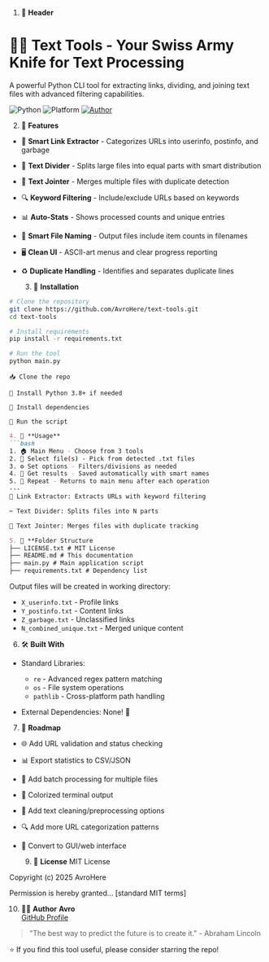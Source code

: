 1. 🧾 **Header**
# 🔧📝 Text Tools - Your Swiss Army Knife for Text Processing

A powerful Python CLI tool for extracting links, dividing, and joining text files with advanced filtering capabilities.

![Python](https://img.shields.io/badge/Python-3.8+-blue?logo=python) 
![Platform](https://img.shields.io/badge/Platform-Windows%20|%20Linux%20|%20Mac-lightgrey)
[![Author](https://img.shields.io/badge/Author-AvroHere-green?logo=github)](https://github.com/AvroHere)

2. 🧩 **Features**
- 🔗 **Smart Link Extractor** - Categorizes URLs into userinfo, postinfo, and garbage
- 🧵 **Text Divider** - Splits large files into equal parts with smart distribution
- 🧩 **Text Jointer** - Merges multiple files with duplicate detection
- 🔍 **Keyword Filtering** - Include/exclude URLs based on keywords
- 📊 **Auto-Stats** - Shows processed counts and unique entries
- 📂 **Smart File Naming** - Output files include item counts in filenames
- 🖥️ **Clean UI** - ASCII-art menus and clear progress reporting
- ♻️ **Duplicate Handling** - Identifies and separates duplicate lines

  3. 💾 **Installation**
```bash
# Clone the repository
git clone https://github.com/AvroHere/text-tools.git
cd text-tools

# Install requirements
pip install -r requirements.txt

# Run the tool
python main.py
```

```
📥 Clone the repo

🐍 Install Python 3.8+ if needed

🔧 Install dependencies

🚀 Run the script
```

```markdown
4. 🧠 **Usage**
```bash
1. 🏠 Main Menu - Choose from 3 tools
2. 📂 Select file(s) - Pick from detected .txt files
3. ⚙️ Set options - Filters/divisions as needed
4. 💾 Get results - Saved automatically with smart names
5. 🔄 Repeat - Returns to main menu after each operation
---
🔗 Link Extractor: Extracts URLs with keyword filtering

✂️ Text Divider: Splits files into N parts

🧩 Text Jointer: Merges files with duplicate tracking
```

```markdown
5. 📁 **Folder Structure
├── LICENSE.txt # MIT License
├── README.md # This documentation
├── main.py # Main application script
├── requirements.txt # Dependency list
```


Output files will be created in working directory:
- `X_userinfo.txt` - Profile links
- `Y_postinfo.txt` - Content links 
- `Z_garbage.txt` - Unclassified links
- `N_combined_unique.txt` - Merged unique content

  
6. 🛠 **Built With**
- Standard Libraries:
  - `re` - Advanced regex pattern matching
  - `os` - File system operations
  - `pathlib` - Cross-platform path handling

- External Dependencies: None! 🎉

7. 🚧 **Roadmap**
- 🌐 Add URL validation and status checking
- 📊 Export statistics to CSV/JSON
- 🔄 Add batch processing for multiple files
- 🎨 Colorized terminal output
- 🧹 Add text cleaning/preprocessing options
- 🔍 Add more URL categorization patterns
- 🤖 Convert to GUI/web interface

  9. 📄 **License**
MIT License

Copyright (c) 2025 AvroHere

Permission is hereby granted... [standard MIT terms]

10. 👨‍💻 **Author**
**Avro**  
[GitHub Profile](https://github.com/AvroHere)

> "The best way to predict the future is to create it." - Abraham Lincoln

⭐ If you find this tool useful, please consider starring the repo!
  
